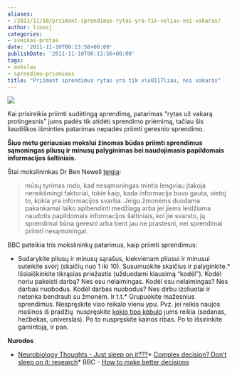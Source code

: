 ```yaml
---
aliases:
- /2011/11/10/priimant-sprendimus-rytas-yra-tik-veliau-nei-vakaras/
author: linasj
categories:
- sveikas-protas
date: '2011-11-10T00:13:56+00:00'
publishDate: '2011-11-10T00:13:56+00:00'
tags:
- mokslas
- sprendimu-priemimas
title: "Priimant sprendimus rytas yra tik v\u0117liau, nei vakaras"
---
```

![](http://how-to-write-business-plan.com/wp-content/uploads/2008/05/decision-making-processes1-300x199.jpg) 

 Kai prisireikia priimti sudėtingą sprendimą, patarimas “rytas už vakarą protingesnis” jums padės tik atidėti sprendimo priėmimą, tačiau šis liaudiškos išminties patarimas nepadės priimti geresnio sprendimo.

 **Šiuo metu geriausias mokslui žinomas būdas priimti sprendimus sąmoningas pliusų ir minusų palyginimas bei naudojimasis papildomais informacijos šaltiniais.**

 Štai mokslininkas Dr Ben Newell [teigia](http://www.tricitypsychology.com/complex-decision-dont-sleep-on-it-research/):

 
>  mūsų tyrimas rodo, kad nesąmoningas mintis lengviau įtakoja nereikšmingi faktoriai, tokie kaip, kada informacija buvo gauta, vietoj to, kokia yra informacijos svarba. Jeigu žmonėms duodama pakankamai laiko apibendinti medžiagą arba jei jiems leidžiama naudotis papildomais informacijos šaltiniais, kol jie svarsto, jų sprendimai būna geresni arba bent jau ne prastesni, nei sprendimai priimti nesąmoningai.
> 
> 

 BBC pateikia tris mokslininkų patarimus, kaip priimti sprendimus:

 * Sudarykite pliusų ir minusų sąrašus, kiekvienam pliusui ir minusui suteikite svorį (skaičių nuo 1 iki 10). Susumuokite skaičius ir palyginkite.* Išsiaiškinkite tikrąsias priežastis (užduodami klausimą “kodėl”). Kodėl noriu pakeisti darbą? Nes esu nelaimingas. Kodėl esu nelaimingas? Nes darbas nuobodus. Kodėl darbas nuobodus? Nes dirbu izoliuotai ir netenka bendrauti su žmonėm. Ir t.t.* Grupuokite mažesnius sprendimus. Nespręskite viso reikalo vienu ypu. Pvz. jei reikia naujos mašinos iš pradžių  nuspręskite [kokio tipo kėbulo](http://lt.wikipedia.org/wiki/Kategorija:Automobili%C5%B3_k%C4%97bulai) jums reikia (sedanas, hečbekas, universlas). Po to nuspręskite kainos ribas. Po to išsirinkite gamintoją, ir pan.

 **Nurodos**

 * [Neurobiology Thoughts - Just sleep on it???](http://mandysneuro.blogspot.com/2011/10/just-sleep-on-it.html)* [Complex decision? Don’t sleep on it: research](http://www.tricitypsychology.com/complex-decision-dont-sleep-on-it-research/)* BBC - [How to make better decisions](http://www.bbc.co.uk/sn/tvradio/programmes/horizon/broadband/tx/decisions/tips/)


